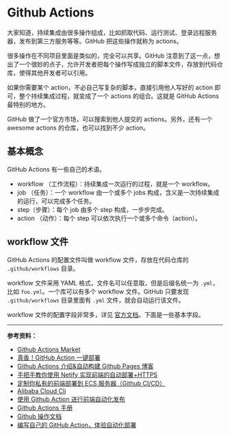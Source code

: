 # Github Actions

大家知道，持续集成由很多操作组成，比如抓取代码、运行测试、登录远程服务器，发布到第三方服务等等。GitHub 把这些操作就称为 actions。

很多操作在不同项目里面是类似的，完全可以共享。GitHub 注意到了这一点，想出了一个很妙的点子，允许开发者把每个操作写成独立的脚本文件，存放到代码仓库，使得其他开发者可以引用。

如果你需要某个 action，不必自己写复杂的脚本，直接引用他人写好的 action 即可，整个持续集成过程，就变成了一个 actions 的组合。这就是 GitHub Actions 最特别的地方。

GitHub 做了一个官方市场，可以搜索到他人提交的 actions。另外，还有一个 awesome actions 的仓库，也可以找到不少 action。

## 基本概念

GitHub Actions 有一些自己的术语。

- workflow （工作流程）：持续集成一次运行的过程，就是一个 workflow。
- job （任务）：一个 workflow 由一个或多个 jobs 构成，含义是一次持续集成的运行，可以完成多个任务。
- step（步骤）：每个 job 由多个 step 构成，一步步完成。
- action （动作）：每个 step 可以依次执行一个或多个命令（action）。

## workflow 文件

GitHub Actions 的配置文件叫做 workflow 文件，存放在代码仓库的 `.github/workflows` 目录。

workflow 文件采用 YAML 格式，文件名可以任意取，但是后缀名统一为 `.yml`，比如 `foo.yml`。一个库可以有多个 workflow 文件。GitHub 只要发现 `.github/workflows` 目录里面有 `.yml` 文件，就会自动运行该文件。

workflow 文件的配置字段非常多，详见 [官方文档](https://help.github.com/en/articles/workflow-syntax-for-github-actions)。下面是一些基本字段。

---

**参考资料：**

- [Github Actions Market](https://github.com/marketplace?utf8=%E2%9C%93&type=actions&query=deploy)
- [真香！GitHub Action 一键部署](https://didiheng.com/front/2023-12-11.html#github-action%E9%85%8D%E7%BD%AE)
- [Github Actions 介绍&自动构建 Github Pages 博客](https://www.dazhuanlan.com/2020/01/21/5e2703d7a9999/)
- [手把手教你使用 Netify 实现前端的自动部署+HTTPS](https://www.cnblogs.com/codernie/p/9062104.html)
- [定制你私有的前端部署到 ECS 服务器（Github CI/CD）](https://yq.aliyun.com/articles/725419?type=2)
- [Alibaba Cloud Cli](https://github.com/aliyun/aliyun-cli/blob/master/README-CN.md)
- [使用 Github Action 进行前端自动化发布](https://yq.aliyun.com/articles/750065)
- [Github Actions 手册](https://www.jianshu.com/p/161b4241bc09)
- [Github 操作文档](https://docs.github.com/cn/actions)
- [编写自己的 GitHub Action，体验自动化部署](https://zhuanlan.zhihu.com/p/103552188)
